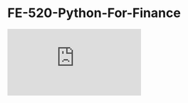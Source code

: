 # FE-520-Python-For-Finance

![](https://github.com/parthxparab/FE-520-Python-For-Finance/tree/main/Project/FE520.pdf)
